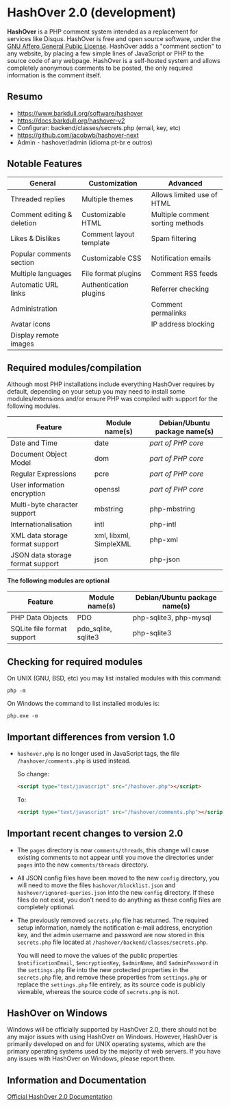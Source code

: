 HashOver 2.0 (development)
===
**HashOver** is a PHP comment system intended as a replacement for services like
Disqus. HashOver is free and open source software, under the
[GNU Affero General Public License](http://www.gnu.org/licenses/agpl.html).
HashOver adds a "comment section" to any website, by placing a few simple lines
of JavaScript or PHP to the source code of any webpage. HashOver is a
self-hosted system and allows completely anonymous comments to be posted, the
only required information is the comment itself.

## Resumo

- https://www.barkdull.org/software/hashover
- https://docs.barkdull.org/hashover-v2
- Configurar: backend/classes/secrets.php (email, key, etc) 
- https://github.com/jacobwb/hashover-next
- Admin - hashover/admin (idioma pt-br e outros)



Notable Features
---
General                          | Customization           | Advanced
-------------------------------- | ----------------------- | --------------------------------
Threaded replies                 | Multiple themes         | Allows limited use of HTML
Comment editing & deletion       | Customizable HTML       | Multiple comment sorting methods
Likes & Dislikes                 | Comment layout template | Spam filtering
Popular comments section         | Customizable CSS        | Notification emails
Multiple languages               | File format plugins     | Comment RSS feeds
Automatic URL links              | Authentication plugins  | Referrer checking
Administration                   |                         | Comment permalinks
Avatar icons                     |                         | IP address blocking
Display remote images            |                         |


Required modules/compilation
---
Although most PHP installations include everything HashOver requires by default,
depending on your setup you may need to install some modules/extensions and/or
ensure PHP was compiled with support for the following modules.

Feature                          | Module name(s)          | Debian/Ubuntu package name(s)
-------------------------------- | ----------------------- | -----------------------------
Date and Time                    | date                    | *part of PHP core*
Document Object Model            | dom                     | *part of PHP core*
Regular Expressions              | pcre                    | *part of PHP core*
User information encryption      | openssl                 | *part of PHP core*
Multi-byte character support     | mbstring                | php-mbstring
Internationalisation             | intl                    | php-intl
XML data storage format support  | xml, libxml, SimpleXML  | php-xml
JSON data storage format support | json                    | php-json

**The following modules are optional**

Feature                          | Module name(s)          | Debian/Ubuntu package name(s)
-------------------------------- | ----------------------- | -----------------------------
PHP Data Objects                 | PDO                     | php-sqlite3, php-mysql
SQLite file format support       | pdo_sqlite, sqlite3     | php-sqlite3


Checking for required modules
---
On UNIX (GNU, BSD, etc) you may list installed modules with this command:
```
php -m
```

On Windows the command to list installed modules is:
```
php.exe -m
```


Important differences from version 1.0
---
- `hashover.php` is no longer used in JavaScript tags, the file
  `/hashover/comments.php` is used instead.

  So change:

  ```html
  <script type="text/javascript" src="/hashover.php"></script>
  ```

  To:

  ```html
  <script type="text/javascript" src="/hashover/comments.php"></script>
  ```


Important recent changes to version 2.0
---
- The `pages` directory is now `comments/threads`, this change will cause
  existing comments to not appear until you move the directories under `pages`
  into the new `comments/threads` directory.

- All JSON config files have been moved to the new `config` directory, you will
  need to move the files `hashover/blocklist.json` and
  `hashover/ignored-queries.json` into the new `config` directory. If these
  files do not exist, you don't need to do anything as these config files are
  completely optional.

- The previously removed `secrets.php` file has returned. The required setup
  information, namely the notification e-mail address, encryption key, and the
  admin username and password are now stored in this `secrets.php` file located
  at `/hashover/backend/classes/secrets.php`.
 
  You will need to move the values of the public properties
  `$notificationEmail`, `$encryptionKey`, `$adminName`, and `$adminPassword` in
  the `settings.php` file into the new protected properties in the `secrets.php`
  file, and remove these properties from `settings.php` or replace the
  `settings.php` file entirely, as its source code is publicly viewable, whereas
  the source code of `secrets.php` is not.


HashOver on Windows
---
Windows will be officially supported by HashOver 2.0, there should not be any
major issues with using HashOver on Windows. However, HashOver is primarily
developed on and for UNIX operating systems, which are the primary operating
systems used by the majority of web servers. If you have any issues with
HashOver on Windows, please report them.


Information and Documentation
---
[Official HashOver 2.0 Documentation](https://docs.barkdull.org/hashover-v2)
